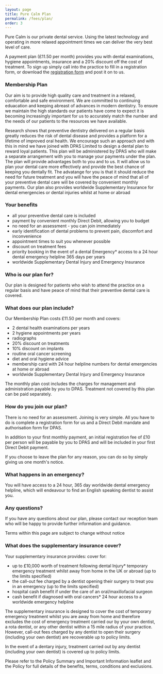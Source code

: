 ```yaml
---
layout: page
title: Pure Calm Plan
permalink: /fees/plan/
order: 3
---
```


Pure Calm is our private dental service. Using the latest technology and operating in more relaxed appointment times we can deliver the very best level of care.

A payment plan (£11.50 per month) provides you with dental examinations, hygiene appointments, insurance and a 20% discount off the cost of treatment. To sign up simply call into the practice to fill in a registration form, or download the <a href="{{ site.baseurl }}/assets/form.pdf" target="blank">registration form</a> and post it on to us.

<h3>Membership Plan</h3>

Our aim is to provide high quality care and treatment in a relaxed, comfortable and safe environment. We are committed to continuing eduacation and keeping abreast of advances in modern dentistry. To ensure we maintain the high standards our patients have come to expect it is becoming increasingly important for us to accurately match the number and the needs of our patients to the resources we have available.

Research shows that preventive dentistry delivered on a regular basis greatly reduces the risk of dental disease and provides a platform for a lifetime of improved oral health. We encourage such an approach and with this in mind we have joined with DPAS Limited to design a dental plan to reward loyal patients. This plan will be administered by DPAS who will make a separate arrangement with you to manage your payments under the plan. The plan will provide advantages both to you and to us. It will allow us to plan your dental care more effectively and provide the best chance of keeping you dentally fit. The advatange for you is that it should reduce the need for future treatment and you will have the peace of mind that all of your preventive dental care will be covered by convenient monthly payments. Our plan also provides worldwide Supplementary Insurance for dental emergencies or dental injuries whilst at home or abroad

<h3>Your benefits</h3>

* all your preventive dental care is included
* payment by convenient monthly Direct Debit, allowing you to budget
* no need for an assessment - you can join immediately
* early identification of dental problems to prevent pain, discomfort and inconvenience
* appointment times to suit you whenever possible
* discount on treatment fees
* priority booking in the event of a dental Emergency* access to a 24 hour dental emergency helpline 365 days per years
* worldwide Supplementary Dental Injury and Emergency Insurance

<h3>Who is our plan for?</h3>

Our plan is designed for patients who wish to attend the practice on a regular basis and have peace of mind that their preventive dental care is covered.

<h3>What does our plan include?</h3>

Our Membership Plan costs £11.50 per month and covers:

* 2 dental health examinations per years
* 2 hygiene appointments per years
* radiographs
* 20% discount on treatments
* 10% discount on implants
* routine oral cancer screening
* diet and oral hygiene advice
* membership card with 24 hour helpline numbers for dental emergencies at home or abroad
* worldwide Supplementary Dental Injury and Emergency Insurance

The monthly plan cost includes the charges for management and administration payable by you to DPAS.
Treatment not covered by this plan can be paid separately.

<h3>How do you join our plan?</h3>
There is no need for an assessment. Joining is very simple. All you have to do is complete a registration form for us and a Direct Debit mandate and authorisation form for DPAS.

In addition to your first monthly payment, an initial registration fee of £10 per person will be payable by you to DPAS and will be included in your first Direct Debit payment.

If you choose to leave the plan for any reason, you can do so by simply giving us one month's notice.

<h3>What happens in an emergency?</h3>

You will have access to a 24 hour, 365 day worldwide dental emergency helpline, which will endeavour to find an English speaking dentist to assist you.

<h3>Any questions?</h3>

If you have any questions about our plan, please contact our reception team who will be happy to provide further information and guidance.


<p class="font-italic">Terms within this page are subject to change without notice</p>

<h3>What does the supplementary insurance cover?</h3>

Your supplementary insurance provides:
cover for:
* up to £10,000 worth of treatment following dental Injury* temporary emergency treatment whilst away from home in the UK or abroad (up to the limits specified)
* the call-out fee charged by a dentist opening their surgery to treat you in an emergency (up to the limits specified)
* hospital cash benefit if under the care of an oral/maxillofacial surgeon
* cash benefit if diagnosed with oral cancers* 24 hour access to a worldwide emergency helpline

The supplementary insurance is designed to cover the cost of temporary emergency treatment whilst you are away from home and therefore excludes the cost of emergency treatment carried our by your own dentist, a rota dentist, or any other dentist within a 15 mile radius of your practice. However, call-out fees charged by any dentist to open their surgery (including your own dentist) are recoverable up to policy limits.

In the event of a dentary injury, treatment carried out by any dentist (including your own dentist) is covered up to policy limits.

Please refer to the Policy Summary and Important Information leaflet and the Policy for full details of the benefits, terms, conditions and exclusions.
